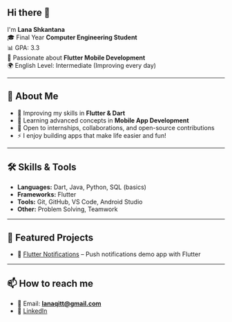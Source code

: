 ## Hi there 👋

I'm **Lana Shkantana**  
🎓 Final Year **Computer Engineering Student**  
📊 GPA: 3.3  
💙 Passionate about **Flutter Mobile Development**  
🌍 English Level: Intermediate (Improving every day)  

---

## 🚀 About Me
- 🔭 Improving my skills in **Flutter & Dart**  
- 🌱 Learning advanced concepts in **Mobile App Development**  
- 🤝 Open to internships, collaborations, and open-source contributions  
- ⚡ I enjoy building apps that make life easier and fun!  

---

## 🛠️ Skills & Tools
- **Languages:** Dart, Java, Python, SQL (basics)  
- **Frameworks:** Flutter  
- **Tools:** Git, GitHub, VS Code, Android Studio  
- **Other:** Problem Solving, Teamwork  

---

## 📌 Featured Projects
- 📱 [Flutter Notifications](https://github.com/lanashkantana/flutter_notifications) – Push notifications demo app with Flutter  


---

## 📫 How to reach me
- 📧 Email: **lanaqitt@gmail.com**  
- 💼 [LinkedIn](https://www.linkedin.com/in/lana-skantana-02b91a381/)  
